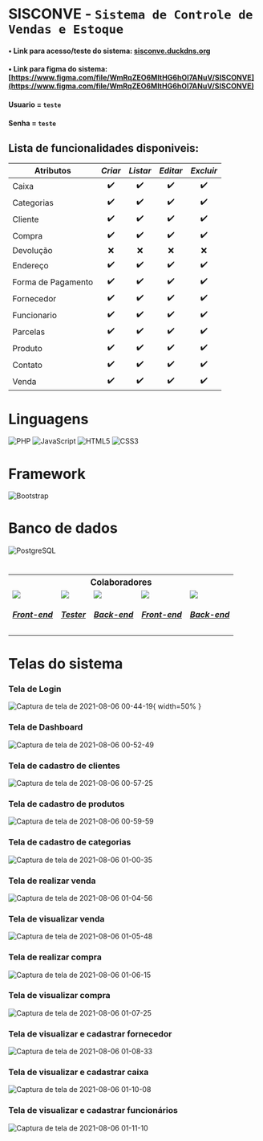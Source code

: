 # SISCONVE - `Sistema de Controle de Vendas e Estoque`

#### • Link para acesso/teste do sistema: [sisconve.duckdns.org](http://sisconve.duckdns.org)
#### • Link para figma do sistema: [https://www.figma.com/file/WmRqZEO6MItHG6hOI7ANuV/SISCONVE](https://www.figma.com/file/WmRqZEO6MItHG6hOI7ANuV/SISCONVE)
#### Usuario = `teste`
#### Senha = `teste`

## Lista de funcionalidades disponiveis:

|      Atributos     | _Criar_ | _Listar_ | _Editar_ | _Excluir_ |
| ------------------ |:-------:|:--------:|:--------:|:---------:|
| Caixa              |    ✔️    |    ✔️    |     ✔️    |     ✔️     |
| Categorias         |    ✔️    |    ✔️     |     ✔️    |     ✔️     |
| Cliente            |    ✔️    |    ✔️     |     ✔️    |     ✔️     |
| Compra             |    ✔️    |    ✔️     |     ✔️    |     ✔️     |
| Devolução          |    ❌    |    ❌     |     ❌    |     ❌     |
| Endereço           |    ✔️    |    ✔️     |     ✔️    |     ✔️     |
| Forma de Pagamento |    ✔️    |    ✔️     |     ✔️    |     ✔️     |
| Fornecedor         |    ✔️    |    ✔️     |     ✔️    |     ✔️     |
| Funcionario        |    ✔️    |    ✔️     |     ✔️    |     ✔️     |
| Parcelas           |    ✔️    |    ✔️     |     ✔️    |     ✔️     |
| Produto            |    ✔️    |    ✔️     |     ✔️    |     ✔️     |
| Contato            |    ✔️    |    ✔️     |     ✔️    |     ✔️     |
| Venda              |    ✔️    |    ✔️     |     ✔️    |     ✔️     |


# Linguagens
![PHP](https://img.shields.io/badge/PHP-777BB4?style=for-the-badge&logo=php&logoColor=white)
![JavaScript](https://img.shields.io/badge/JavaScript-323330?style=for-the-badge&logo=javascript&logoColor=F7DF1E)
![HTML5](https://img.shields.io/badge/HTML5-E34F26?style=for-the-badge&logo=html5&logoColor=white)
![CSS3](https://img.shields.io/badge/CSS-1572B6?style=for-the-badge&logo=css3&logoColor=white)

# Framework
![Bootstrap](https://img.shields.io/badge/Bootstrap-563D7C?style=for-the-badge&logo=bootstrap&logoColor=white)

# Banco de dados
![PostgreSQL](https://img.shields.io/badge/PostgreSQL-316192?style=for-the-badge&logo=postgresql&logoColor=white)

# 

<table aling="center">
    <tr>
        <th colspan="5" style="text-align: center; font-size: 17px">
            Colaboradores
        </th>
    </tr>
    <tr >
        <td>
            <a target="_blank" href="https://github.com/netosep">
                <img src="https://github.com/netosep.png?size=70">
                <h5>Front-end</h5>
            </a>
        </td>
        <td>
            <a target="_blank" href="https://github.com/cleitondcarmo">
                <img src="https://github.com/cleitondcarmo.png?size=70">
                <h5>Tester</h5>
            </a>
        </td>
        <td>
            <a target="_blank" href="https://github.com/joaomarcosns">
                <img src="https://github.com/joaomarcosns.png?size=70">
                <h5>Back-end</h5>
            </a>
        </td>
        <td>
            <a target="_blank" href="https://github.com/lauf8">
                <img src="https://github.com/lauf8.png?size=70">
                <h5>Front-end</h5>
            </a>
        </td>
        <td>
            <a target="_blank" href="https://github.com/JacoRochadev">
                <img src="https://github.com/JacoRochadev.png?size=70">
                <h5>Back-end</h5>
            </a>
        </td>
    </tr>
</table>

# Telas do sistema
### Tela de Login
![Captura de tela de 2021-08-06 00-44-19](https://user-images.githubusercontent.com/69218604/128452998-a1724cd7-b93c-4734-b37c-f26ac797b5fe.png){ width=50% }

### Tela de Dashboard
![Captura de tela de 2021-08-06 00-52-49](https://user-images.githubusercontent.com/69218604/128453553-1eb1d982-056b-4316-877a-7e1c2ecce1dd.png)

### Tela de cadastro de clientes
![Captura de tela de 2021-08-06 00-57-25](https://user-images.githubusercontent.com/69218604/128453892-4588ec27-a30d-4103-8fe1-8fba7949f2f8.png)

### Tela de cadastro de produtos
![Captura de tela de 2021-08-06 00-59-59](https://user-images.githubusercontent.com/69218604/128454063-305df2d1-1bec-47bc-82d9-fdca547d65ac.png)

### Tela de cadastro de categorias
![Captura de tela de 2021-08-06 01-00-35](https://user-images.githubusercontent.com/69218604/128454097-d46e2e09-30f6-4116-b74f-c9cfb51a4470.png)

### Tela de realizar venda
![Captura de tela de 2021-08-06 01-04-56](https://user-images.githubusercontent.com/69218604/128454387-1655dacd-afe2-4238-aa4f-0aeb96c9f6f1.png)

### Tela de visualizar venda
![Captura de tela de 2021-08-06 01-05-48](https://user-images.githubusercontent.com/69218604/128454467-5f99b841-c56f-41d2-bb46-b3eb9ebc7e82.png)

### Tela de realizar compra
![Captura de tela de 2021-08-06 01-06-15](https://user-images.githubusercontent.com/69218604/128454515-fb09b4a2-d3ec-4161-bd76-d16b452b05a1.png)

### Tela de visualizar compra
![Captura de tela de 2021-08-06 01-07-25](https://user-images.githubusercontent.com/69218604/128454578-a3d05fa0-cc55-416e-acbc-d2597782f1b6.png)

### Tela de visualizar e cadastrar fornecedor
![Captura de tela de 2021-08-06 01-08-33](https://user-images.githubusercontent.com/69218604/128454659-677bff16-a085-49c6-a466-27135027abcd.png)

### Tela de visualizar e cadastrar caixa
![Captura de tela de 2021-08-06 01-10-08](https://user-images.githubusercontent.com/69218604/128454762-37272643-19c1-47a7-a8e4-da0dee758cd9.png)

### Tela de visualizar e cadastrar funcionários
![Captura de tela de 2021-08-06 01-11-10](https://user-images.githubusercontent.com/69218604/128454837-46c96b85-2506-4abe-b2e2-1be4906e449d.png)













